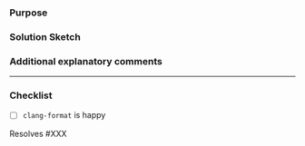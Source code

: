 <!--
**IMPORTANT: Please do not create a Pull Request without creating an issue first.**

Any change needs to be discussed before proceeding.
Failure to do so may result in the rejection of the pull request.
Fixing miniscule documentation issues or typos is an exception to this rule.

I recommend removing these comments before submitting.

Please provide enough information so that others can review your pull request:
-->

### Purpose
<!--
Explain the **motivation** for making this change. What existing problem does the pull request solve?
You may remove this if you're fixing a typo.
-->


### Solution Sketch
<!--
Outline the design decisions leading to this very change set.
You may also remove this if you're fixing a typo 😉
-->

### Additional explanatory comments

***

### Checklist
- [ ] `clang-format` is happy

Resolves #XXX <!-- associate the motivating issue -->
